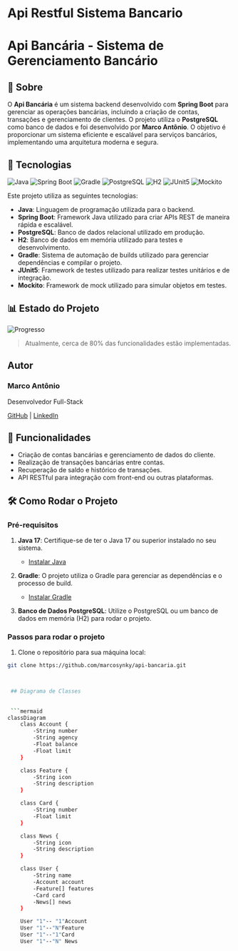 
 # Api Restful Sistema Bancario

# Api Bancária - Sistema de Gerenciamento Bancário

## 📖 Sobre

O **Api Bancária** é um sistema backend desenvolvido com **Spring Boot** para gerenciar as operações bancárias, incluindo a criação de contas, transações e gerenciamento de clientes. O projeto utiliza o **PostgreSQL** como banco de dados e foi desenvolvido por **Marco Antônio**. O objetivo é proporcionar um sistema eficiente e escalável para serviços bancários, implementando uma arquitetura moderna e segura.

## 🚀 Tecnologias

![Java](https://img.shields.io/badge/Java-17-blue?style=for-the-badge&logo=java&logoColor=white)
![Spring Boot](https://img.shields.io/badge/Spring_Boot-3.1.1-green?style=for-the-badge&logo=springboot&logoColor=white)
![Gradle](https://img.shields.io/badge/Gradle-7.6-blue?style=for-the-badge&logo=gradle&logoColor=white)
![PostgreSQL](https://img.shields.io/badge/PostgreSQL-42.5.6-blue?style=for-the-badge&logo=postgresql&logoColor=white)
![H2](https://img.shields.io/badge/H2-2.1.214-blue?style=for-the-badge&logo=h2&logoColor=white)
![JUnit5](https://img.shields.io/badge/JUnit5-5.9.2-green?style=for-the-badge&logo=junit&logoColor=white)
![Mockito](https://img.shields.io/badge/Mockito-4.8.1-blue?style=for-the-badge&logo=mockito&logoColor=white)

Este projeto utiliza as seguintes tecnologias:

- **Java**: Linguagem de programação utilizada para o backend.
- **Spring Boot**: Framework Java utilizado para criar APIs REST de maneira rápida e escalável.
- **PostgreSQL**: Banco de dados relacional utilizado em produção.
- **H2**: Banco de dados em memória utilizado para testes e desenvolvimento.
- **Gradle**: Sistema de automação de builds utilizado para gerenciar dependências e compilar o projeto.
- **JUnit5**: Framework de testes utilizado para realizar testes unitários e de integração.
- **Mockito**: Framework de mock utilizado para simular objetos em testes.

## 📊 Estado do Projeto

![Progresso](https://img.shields.io/badge/Progresso-80%25-green?style=for-the-badge&labelColor=000000&color=00FF00&logo=github)

> Atualmente, cerca de 80% das funcionalidades estão implementadas.

## Autor
### Marco Antônio

Desenvolvedor Full-Stack

[GitHub](https://github.com/marcosynky) | [LinkedIn](https://www.linkedin.com/in/marco-antônio-developer-fullstack)

## 📱 Funcionalidades

- Criação de contas bancárias e gerenciamento de dados do cliente.
- Realização de transações bancárias entre contas.
- Recuperação de saldo e histórico de transações.
- API RESTful para integração com front-end ou outras plataformas.

## 🛠️ Como Rodar o Projeto

### Pré-requisitos

1. **Java 17**: Certifique-se de ter o Java 17 ou superior instalado no seu sistema.
   - [Instalar Java](https://www.oracle.com/java/technologies/javase-jdk17-downloads.html)

2. **Gradle**: O projeto utiliza o Gradle para gerenciar as dependências e o processo de build.
   - [Instalar Gradle](https://gradle.org/install/)

3. **Banco de Dados PostgreSQL**: Utilize o PostgreSQL ou um banco de dados em memória (H2) para rodar o projeto.

### Passos para rodar o projeto

1. Clone o repositório para sua máquina local:

```bash
git clone https://github.com/marcosynky/api-bancaria.git

 

 ## Diagrama de Classes
 
 
 ```mermaid
classDiagram
    class Account {
        -String number
        -String agency
        -Float balance
        -Float limit
    }

    class Feature {
        -String icon
        -String description
    }

    class Card {
        -String number
        -Float limit
    }

    class News {
        -String icon
        -String description
    }

    class User {
        -String name
        -Account account
        -Feature[] features
        -Card card
        -News[] news
    }

    User "1"-- "1"Account 
    User "1"--"N"Feature 
    User "1"--"1"Card 
    User "1"--"N" News 

```

